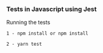 ### Tests in Javascript using Jest

Running the tests


```
1 - npm install or npm install
```

```
2 - yarn test
```